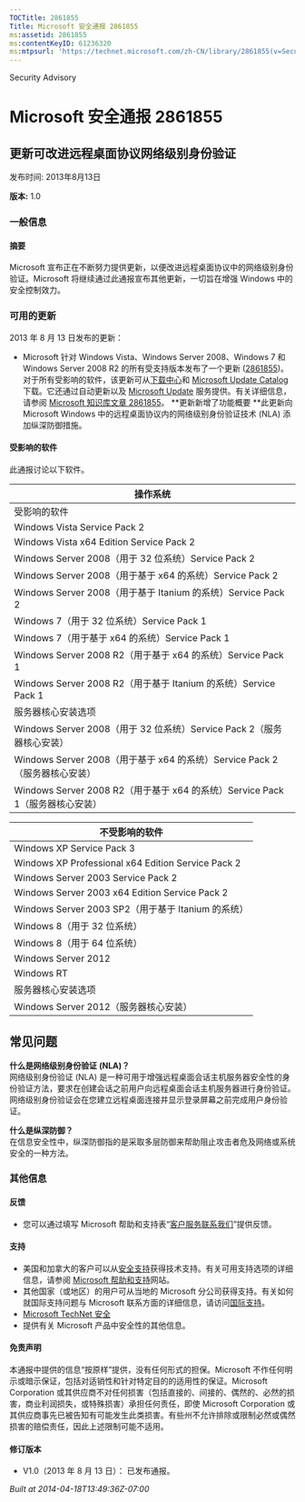 ```yaml
---
TOCTitle: 2861855
Title: Microsoft 安全通报 2861855
ms:assetid: 2861855
ms:contentKeyID: 61236320
ms:mtpsurl: 'https://technet.microsoft.com/zh-CN/library/2861855(v=Security.10)'
---
```


Security Advisory

Microsoft 安全通报 2861855
==========================

更新可改进远程桌面协议网络级别身份验证
--------------------------------------

发布时间: 2013年8月13日

**版本:** 1.0

### 一般信息

#### 摘要

Microsoft 宣布正在不断努力提供更新，以便改进远程桌面协议中的网络级别身份验证。Microsoft 将继续通过此通报宣布其他更新，一切旨在增强 Windows 中的安全控制效力。

### 可用的更新

2013 年 8 月 13 日发布的更新：

-   Microsoft 针对 Windows Vista、Windows Server 2008、Windows 7 和 Windows Server 2008 R2 的所有受支持版本发布了一个更新 ([2861855](https://support.microsoft.com/kb/2861855))。对于所有受影响的软件，该更新可从[下载中心](https://www.microsoft.com/download/default.aspx)和 [Microsoft Update Catalog](https://go.microsoft.com/fwlink/?linkid=96155) 下载。它还通过自动更新以及 [Microsoft Update](https://go.microsoft.com/fwlink/?linkid=40747) 服务提供。有关详细信息，请参阅 [Microsoft 知识库文章 2861855](https://support.microsoft.com/kb/2861855)。
    **更新新增了功能概要
    **此更新向 Microsoft Windows 中的远程桌面协议内的网络级别身份验证技术 (NLA) 添加纵深防御措施。

#### 受影响的软件

此通报讨论以下软件。

| 操作系统                                                                      |
|-------------------------------------------------------------------------------|
| 受影响的软件                                                                  |
| Windows Vista Service Pack 2                                                  |
| Windows Vista x64 Edition Service Pack 2                                      |
| Windows Server 2008（用于 32 位系统）Service Pack 2                           |
| Windows Server 2008（用于基于 x64 的系统）Service Pack 2                      |
| Windows Server 2008（用于基于 Itanium 的系统）Service Pack 2                  |
| Windows 7（用于 32 位系统）Service Pack 1                                     |
| Windows 7（用于基于 x64 的系统）Service Pack 1                                |
| Windows Server 2008 R2（用于基于 x64 的系统）Service Pack 1                   |
| Windows Server 2008 R2（用于基于 Itanium 的系统）Service Pack 1               |
| 服务器核心安装选项                                                            |
| Windows Server 2008（用于 32 位系统）Service Pack 2（服务器核心安装）         |
| Windows Server 2008（用于基于 x64 的系统）Service Pack 2（服务器核心安装）    |
| Windows Server 2008 R2（用于基于 x64 的系统）Service Pack 1（服务器核心安装） |

| 不受影响的软件                                     |
|----------------------------------------------------|
| Windows XP Service Pack 3                          |
| Windows XP Professional x64 Edition Service Pack 2 |
| Windows Server 2003 Service Pack 2                 |
| Windows Server 2003 x64 Edition Service Pack 2     |
| Windows Server 2003 SP2（用于基于 Itanium 的系统） |
| Windows 8（用于 32 位系统）                        |
| Windows 8（用于 64 位系统）                        |
| Windows Server 2012                                |
| Windows RT                                         |
| 服务器核心安装选项                                 |
| Windows Server 2012（服务器核心安装）              |

常见问题
--------

**什么是网络级别身份验证** **(NLA)？**  
网络级别身份验证 (NLA) 是一种可用于增强远程桌面会话主机服务器安全性的身份验证方法，要求在创建会话之前用户向远程桌面会话主机服务器进行身份验证。网络级别身份验证会在您建立远程桌面连接并显示登录屏幕之前完成用户身份验证。

**什么是纵深防御？**  
在信息安全性中，纵深防御指的是采取多层防御来帮助阻止攻击者危及网络或系统安全的一种方法。

### 其他信息

#### 反馈

-   您可以通过填写 Microsoft 帮助和支持表“[客户服务联系我们](https://support.microsoft.com/common/survey.aspx?scid=sw;en;1257&showpage=1&ws=technet&sd=tech)”提供反馈。

#### 支持

-   美国和加拿大的客户可以从[安全支持](https://go.microsoft.com/fwlink/?linkid=21131)获得技术支持。有关可用支持选项的详细信息，请参阅 [Microsoft 帮助和支持](https://support.microsoft.com/)网站。
-   其他国家（或地区）的用户可从当地的 Microsoft 分公司获得支持。有关如何就国际支持问题与 Microsoft 联系方面的详细信息，请访问[国际支持](https://go.microsoft.com/fwlink/?linkid=21155)。
-   [Microsoft TechNet 安全](https://go.microsoft.com/fwlink/?linkid=21132)
-   提供有关 Microsoft 产品中安全性的其他信息。

#### 免责声明

本通报中提供的信息“按原样”提供，没有任何形式的担保。Microsoft 不作任何明示或暗示保证，包括对适销性和针对特定目的的适用性的保证。Microsoft Corporation 或其供应商不对任何损害（包括直接的、间接的、偶然的、必然的损害，商业利润损失，或特殊损害）承担任何责任，即使 Microsoft Corporation 或其供应商事先已被告知有可能发生此类损害。有些州不允许排除或限制必然或偶然损害的赔偿责任，因此上述限制可能不适用。

#### 修订版本

-   V1.0（2013 年 8 月 13 日）： 已发布通报。

*Built at 2014-04-18T13:49:36Z-07:00*
